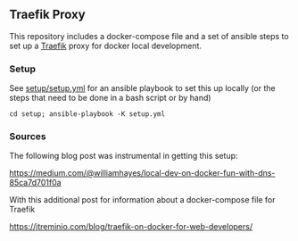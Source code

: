 ## Traefik Proxy ##

This repository includes a docker-compose file and a set of ansible steps to set up a [Traefik](https://docs.traefik.io/) proxy for docker local development.

### Setup ###

See [setup/setup.yml](setup/setup.yml) for an ansible playbook to set this up locally (or the steps that need to be done in a bash script or by hand) 

`cd setup; ansible-playbook -K setup.yml`


### Sources ###

The following blog post was instrumental in getting this setup:

https://medium.com/@williamhayes/local-dev-on-docker-fun-with-dns-85ca7d701f0a

With this additional post for information about a docker-compose file for Traefik

https://jtreminio.com/blog/traefik-on-docker-for-web-developers/




